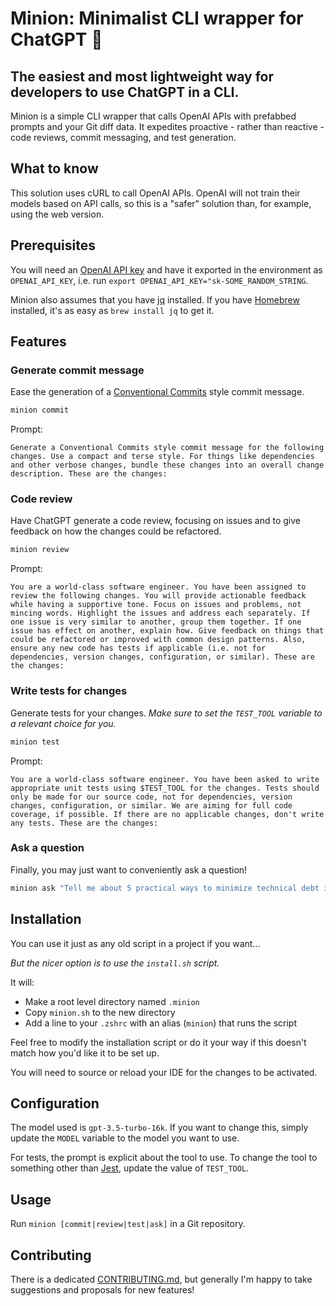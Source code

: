 # Minion: Minimalist CLI wrapper for ChatGPT 👾

## The easiest and most lightweight way for developers to use ChatGPT in a CLI.

Minion is a simple CLI wrapper that calls OpenAI APIs with prefabbed prompts and your Git diff data. It expedites proactive - rather than reactive - code reviews, commit messaging, and test generation.

## What to know

This solution uses cURL to call OpenAI APIs. OpenAI will not train their models based on API calls, so this is a "safer" solution than, for example, using the web version.

## Prerequisites

You will need an [OpenAI API key](https://help.openai.com/en/articles/4936850-where-do-i-find-my-secret-api-key) and have it exported in the environment as `OPENAI_API_KEY`, i.e. run `export OPENAI_API_KEY="sk-SOME_RANDOM_STRING`.

Minion also assumes that you have [jq](https://jqlang.github.io/jq/) installed. If you have [Homebrew](https://brew.sh/) installed, it's as easy as `brew install jq` to get it.

## Features

### Generate commit message

Ease the generation of a [Conventional Commits](https://www.conventionalcommits.org/en/v1.0.0/) style commit message.

```bash
minion commit
```

Prompt:

```text
Generate a Conventional Commits style commit message for the following changes. Use a compact and terse style. For things like dependencies and other verbose changes, bundle these changes into an overall change description. These are the changes:
```

### Code review

Have ChatGPT generate a code review, focusing on issues and to give feedback on how the changes could be refactored.

```bash
minion review
```

Prompt:

```text
You are a world-class software engineer. You have been assigned to review the following changes. You will provide actionable feedback while having a supportive tone. Focus on issues and problems, not mincing words. Highlight the issues and address each separately. If one issue is very similar to another, group them together. If one issue has effect on another, explain how. Give feedback on things that could be refactored or improved with common design patterns. Also, ensure any new code has tests if applicable (i.e. not for dependencies, version changes, configuration, or similar). These are the changes:
```

### Write tests for changes

Generate tests for your changes. _Make sure to set the `TEST_TOOL` variable to a relevant choice for you._

```bash
minion test
```

Prompt:

```text
You are a world-class software engineer. You have been asked to write appropriate unit tests using $TEST_TOOL for the changes. Tests should only be made for our source code, not for dependencies, version changes, configuration, or similar. We are aiming for full code coverage, if possible. If there are no applicable changes, don't write any tests. These are the changes:
```

### Ask a question

Finally, you may just want to conveniently ask a question!

```bash
minion ask "Tell me about 5 practical ways to minimize technical debt in a React project."
```

## Installation

You can use it just as any old script in a project if you want...

_But the nicer option is to use the `install.sh` script._

It will:

- Make a root level directory named `.minion`
- Copy `minion.sh` to the new directory
- Add a line to your `.zshrc` with an alias (`minion`) that runs the script

Feel free to modify the installation script or do it your way if this doesn't match how you'd like it to be set up.

You will need to source or reload your IDE for the changes to be activated.

## Configuration

The model used is `gpt-3.5-turbo-16k`. If you want to change this, simply update the `MODEL` variable to the model you want to use.

For tests, the prompt is explicit about the tool to use. To change the tool to something other than [Jest](https://jestjs.io), update the value of `TEST_TOOL`.

## Usage

Run `minion [commit|review|test|ask]` in a Git repository.

## Contributing

There is a dedicated [CONTRIBUTING.md](CONTRIBUTING.md), but generally I'm happy to take suggestions and proposals for new features!
